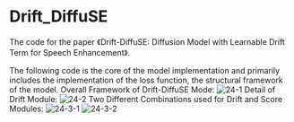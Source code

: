 # Drift_DiffuSE
The code for the paper 《Drift-DiffuSE: Diffusion Model with Learnable Drift Term for Speech Enhancement》. 

The following code is the core of the model implementation and primarily includes the implementation of the loss function, the structural framework of the model.
Overall Framework of Drift-DiffuSE Mode:
![24-1](https://github.com/finestu/Drift_DiffuSE/assets/58431476/70cc1003-473b-464c-b9e6-114fb794d72e)
Detail of Drift Module:
![24-2](https://github.com/finestu/Drift_DiffuSE/assets/58431476/81983835-f753-4a83-8c16-3d4124dd63fa)
Two Different Combinations used for Drift and Score Modules:
![24-3-1](https://github.com/finestu/Drift_DiffuSE/assets/58431476/a1c015f7-3ca2-4085-ab62-2eb50021bfc3)
![24-3-2](https://github.com/finestu/Drift_DiffuSE/assets/58431476/a27213eb-c09f-4297-acc2-b7a5913ca5d7)



